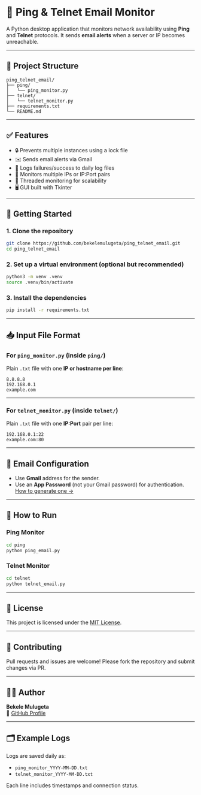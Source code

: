 
# 📡 Ping & Telnet Email Monitor

A Python desktop application that monitors network availability using **Ping** and **Telnet** protocols. It sends **email alerts** when a server or IP becomes unreachable.

---

## 📁 Project Structure

```
ping_telnet_email/
├── ping/
│   └── ping_monitor.py
├── telnet/
│   └── telnet_monitor.py
├── requirements.txt
└── README.md
```

---

## ✅ Features

- 🔒 Prevents multiple instances using a lock file
- ✉️ Sends email alerts via Gmail
- 💾 Logs failures/success to daily log files
- 🔁 Monitors multiple IPs or IP:Port pairs
- 🧵 Threaded monitoring for scalability
- 🖥️ GUI built with Tkinter

---

## 🚀 Getting Started

### 1. Clone the repository

```bash
git clone https://github.com/bekelemulugeta/ping_telnet_email.git
cd ping_telnet_email
```

### 2. Set up a virtual environment (optional but recommended)

```bash
python3 -m venv .venv
source .venv/bin/activate
```

### 3. Install the dependencies

```bash
pip install -r requirements.txt
```

---

## 📥 Input File Format

### For `ping_monitor.py` (inside `ping/`)

Plain `.txt` file with one **IP or hostname per line**:

```
8.8.8.8
192.168.0.1
example.com
```

---

### For `telnet_monitor.py` (inside `telnet/`)

Plain `.txt` file with one **IP:Port** pair per line:

```
192.168.0.1:22
example.com:80
```

---

## 📧 Email Configuration

- Use **Gmail** address for the sender.
- Use an **App Password** (not your Gmail password) for authentication.  
  [How to generate one →](https://support.google.com/accounts/answer/185833)

---

## 📝 How to Run

### Ping Monitor

```bash
cd ping
python ping_email.py
```

### Telnet Monitor

```bash
cd telnet
python telnet_email.py
```

---

## 📜 License

This project is licensed under the [MIT License](LICENSE).

---

## 🤝 Contributing

Pull requests and issues are welcome! Please fork the repository and submit changes via PR.

---

## 👨‍💻 Author

**Bekele Mulugeta**  
🔗 [GitHub Profile](https://github.com/bekelemulugeta)

---

## 🗂️ Example Logs

Logs are saved daily as:

- `ping_monitor_YYYY-MM-DD.txt`
- `telnet_monitor_YYYY-MM-DD.txt`

Each line includes timestamps and connection status.